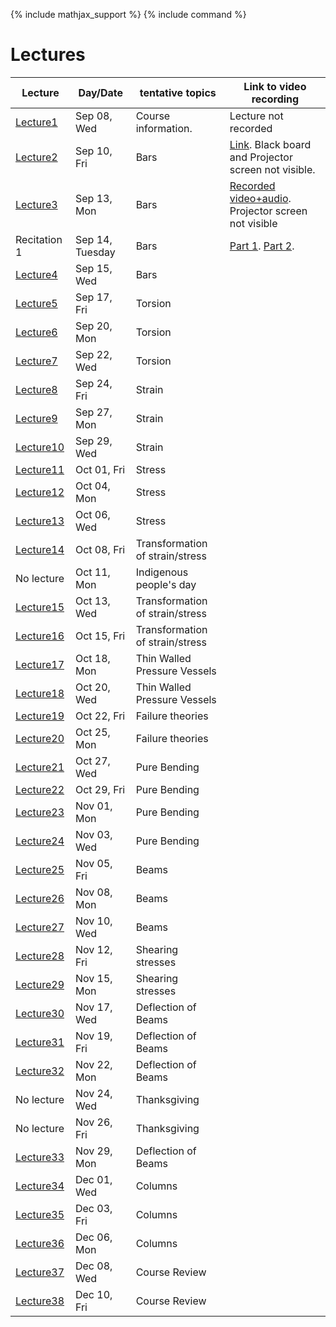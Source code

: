 {% include mathjax_support %}
{% include command %}

# Lectures



<!-- Bars (Springs)
Torsion
Bending
Stress/Strain tensors
Transformation of Stress/Strain
Mohr Circle
Pressure Vessels/Failure Criteria--Octahedral, Maximum shear, Rankine-Hugnoit.
Buckling/Energy Methods.
Optional: Dynamics

HW 6-8 (On days when lab is due don't have a home work due)
       1 Midterm
       1 Final
       3 Labs. -->


|Lecture | Day/Date| tentative topics | Link to video recording|
|----------------|----------------|----------------|-------|
| [Lecture1](Lecture_1.md) | Sep 08, Wed | Course information. |Lecture not recorded|
| [Lecture2](Lecture_2.md) | Sep 10, Fri | Bars |[Link](https://www.dropbox.com/sh/iaydi3p18gm5mp5/AADvcdZVd6ImaMcPrSiL6MtRa?dl=0). Black board and Projector screen not visible.|
| [Lecture3](Lecture_3.md) | Sep 13, Mon | Bars |[Recorded video+audio](https://www.dropbox.com/sh/as2gnbrb7fzkr3d/AAB_h7GD2anBSG-3P0jMTdhKa?dl=0). Projector screen not visible|
| Recitation 1 | Sep 14, Tuesday | Bars | [Part 1](https://brown.zoom.us/rec/share/JkcfYkay_wd5uf3dC8Y0VEdQ1x-SaVE6grVDuEXper8zgxIiM9HGgXDYhQxY0-T4.qD4L8y2yI97duA_t?startTime=1631635347000). [Part 2](https://brown.zoom.us/rec/share/Qs-tbWQ3lktWWx223jd09n-_TSUddnLuMZ_jEHR5vnsRoGexRNx9BAW4fk3BKe8.8LA5r9WvYK5GfxzS?startTime=1631637309000).|
| [Lecture4](Lecture_4.md) | Sep 15, Wed | Bars ||
| [Lecture5](Lecture_5.md) | Sep 17, Fri | Torsion ||
| [Lecture6](Lecture_6.md) | Sep 20, Mon | Torsion ||
| [Lecture7](Lecture_7.md) | Sep 22, Wed | Torsion ||
| [Lecture8](Lecture_8.md) | Sep 24, Fri | Strain ||
| [Lecture9](Lecture_9.md) | Sep 27, Mon | Strain ||
| [Lecture10](Lecture_10.md) | Sep 29, Wed | Strain ||
| [Lecture11](Lecture_11.md) | Oct 01, Fri | Stress ||
| [Lecture12](Lecture_12.md) | Oct 04, Mon | Stress ||
| [Lecture13](Lecture_13.md) | Oct 06, Wed | Stress ||
| [Lecture14](Lecture_14.md) | Oct 08, Fri |  Transformation of strain/stress ||
| No lecture | Oct 11, Mon | Indigenous people's day ||
| [Lecture15](Lecture_15.md) | Oct 13, Wed | Transformation of strain/stress ||
| [Lecture16](Lecture_16.md) | Oct 15, Fri | Transformation of strain/stress ||
| [Lecture17](Lecture_17.md) | Oct 18, Mon |  Thin Walled Pressure Vessels ||
| [Lecture18](Lecture_18.md) | Oct 20, Wed | Thin Walled Pressure Vessels ||
| [Lecture19](Lecture_19.md) | Oct 22, Fri | Failure theories ||
| [Lecture20](Lecture_20.md) | Oct 25, Mon | Failure theories ||
| [Lecture21](Lecture_21.md) | Oct 27, Wed | Pure Bending ||
| [Lecture22](Lecture_22.md) | Oct 29, Fri | Pure Bending ||
| [Lecture23](Lecture_23.md) | Nov 01, Mon | Pure Bending ||
| [Lecture24](Lecture_24.md) | Nov 03, Wed | Pure Bending ||
| [Lecture25](Lecture_25.md) | Nov 05, Fri | Beams ||
| [Lecture26](Lecture_26.md) | Nov 08, Mon | Beams||
| [Lecture27](Lecture_27.md) | Nov 10, Wed | Beams ||
| [Lecture28](Lecture_28.md) | Nov 12, Fri | Shearing stresses||
| [Lecture29](Lecture_29.md) | Nov 15, Mon | Shearing stresses ||
| [Lecture30](Lecture_30.md) | Nov 17, Wed | Deflection of Beams ||
| [Lecture31](Lecture_31.md) | Nov 19, Fri | Deflection of Beams ||
| [Lecture32](Lecture_32.md) | Nov 22, Mon | Deflection of Beams ||
| No lecture | Nov 24, Wed | Thanksgiving ||
| No lecture | Nov 26, Fri | Thanksgiving ||
| [Lecture33](Lecture_33.md) | Nov 29, Mon | Deflection of Beams ||
| [Lecture34](Lecture_34.md) | Dec 01, Wed | Columns ||
| [Lecture35](Lecture_35.md) | Dec 03, Fri | Columns ||
| [Lecture36](Lecture_36.md) | Dec 06, Mon | Columns||
| [Lecture37](Lecture_37.md) | Dec 08, Wed | Course Review ||
| [Lecture38](Lecture_38.md) | Dec 10, Fri | Course Review||



















